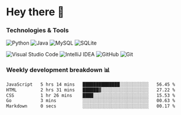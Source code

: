 # Hey there 👋

### Technologies & Tools

![Python](https://img.shields.io/badge/python-3670A0?style=for-the-badge&logo=python&logoColor=ffdd54)
![Java](https://img.shields.io/badge/java-%23ED8B00.svg?style=for-the-badge&logo=openjdk&logoColor=white)
![MySQL](https://img.shields.io/badge/mysql-4479A1.svg?style=for-the-badge&logo=mysql&logoColor=white)
![SQLite](https://img.shields.io/badge/sqlite-%2307405e.svg?style=for-the-badge&logo=sqlite&logoColor=white)

![Visual Studio Code](https://img.shields.io/badge/Visual%20Studio%20Code-0078d7.svg?style=for-the-badge&logo=visual-studio-code&logoColor=white)
![IntelliJ IDEA](https://img.shields.io/badge/IntelliJIDEA-000000.svg?style=for-the-badge&logo=intellij-idea&logoColor=white)
![GitHub](https://img.shields.io/badge/github-%23121011.svg?style=for-the-badge&logo=github&logoColor=white)
![Git](https://img.shields.io/badge/git-%23F05033.svg?style=for-the-badge&logo=git&logoColor=white)

### Weekly development breakdown 📊
<!--START_SECTION:waka-->

```txt
JavaScript   5 hrs 14 mins   ██████████████░░░░░░░░░░░   56.45 %
HTML         2 hrs 31 mins   ██████▓░░░░░░░░░░░░░░░░░░   27.22 %
CSS          1 hr 26 mins    ████░░░░░░░░░░░░░░░░░░░░░   15.53 %
Go           3 mins          ░░░░░░░░░░░░░░░░░░░░░░░░░   00.63 %
Markdown     0 secs          ░░░░░░░░░░░░░░░░░░░░░░░░░   00.17 %
```

<!--END_SECTION:waka-->
